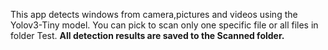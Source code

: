This app detects windows from camera,pictures and videos using the Yolov3-Tiny model. You can pick to scan only one specific file or all files in folder Test. 
<b> All detection results are saved to the Scanned folder.</b>
